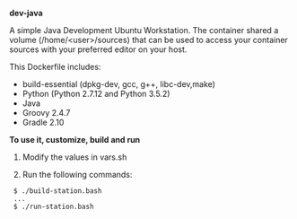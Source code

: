 **dev-java**

A simple Java Development Ubuntu Workstation. The container shared a volume (/home/\<user\>/sources) that can be used to access your container sources with your preferred editor on your host.

This Dockerfile includes:

  - build-essential (dpkg-dev, gcc, g++, libc-dev,make)
  - Python (Python 2.7.12 and Python 3.5.2)
  - Java
  - Groovy 2.4.7
  - Gradle 2.10

**To use it, customize, build and run**

1. Modify the values in vars.sh

2. Run the following commands:
  ```
   $ ./build-station.bash
   ...
   $ ./run-station.bash
  ```
